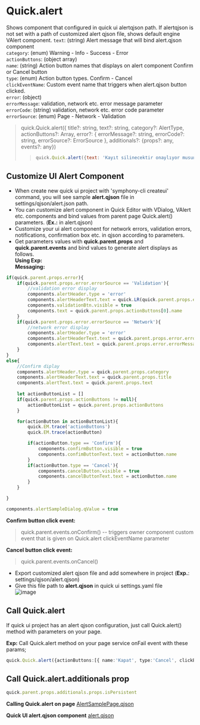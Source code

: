 # Quick.alert
Shows component that configured in quick ui alertqjson path. If alertqjson is not set with a path of customized alert qjson file, shows default engine VAlert component.
`text`: (string) Alert message that will bind alert.qjson component \
`category`: (enum) Warning - Info - Success - Error \
`actionButtons`: (object array) \
`name`: (string) Action button names that displays on alert component Confirm or Cancel button\
`type`: (enum) Action button types. Confirm - Cancel  \
`clickEventName`: Custom event name that triggers when alert.qjson button clicked. \
`error`: (object) \
`errorMessage`: validation, network etc. error message parameter \
`errorCode`: (string) validation, network etc. error code parameter \
`errorSource`: (enum) Page - Network - Validation 

> quick.Quick.alert({
        title?: string, 
        text?: string, 
        category?: AlertType,
        actionButtons?: Array<IActionButton>,
        error?: { errorMessage?: string, errorCode?: string, errorSource?: ErrorSource },
        additionals?: {props?: any, events?: any})
> > ```js
> > quick.Quick.alert({text: 'Kayıt silinecektir onaylıyor musunuz?', category:'Warning', actionButtons:[{name:'Onayla', type:'Confirm', clickEventName:'onConfirmTask'},{ name:'İptal', type:'Cancel', clickEventName:'onCancelTask'}], additionals: { props: { isPersistent: true }, events: {} }})
> > ```
>

## Customize UI Alert Component 
* When create new quick ui project with 'symphony-cli createui' command, you will see sample **alert.qjson** file in settings/qjson/alert.json path.
* You can customize alert component in Quick Editor with VDialog, VAlert etc. components and bind values from parent page Quick.alert() parameters. (**Ex.:** in alert.qjson)
* Customize your ui alert component for network errors, validation errors, notifications, confirmation box etc. in qjson according to parameters.
* Get parameters values with **quick.parent.props** and **quick.parent.events** and bind values to generate alert displays as follows. \
**Using Exp:** \
**Messaging:**
```js
if(quick.parent.props.error){
    if(quick.parent.props.error.errorSource == 'Validation'){
        //validation error display
        components.alertHeader.type = 'error'
        components.alertHeaderText.text = quick.LR(quick.parent.props.error.errorCode)
        components.validationBtn.visible = true
        components.text = quick.parent.props.actionButtons[0].name
    }
    if(quick.parent.props.error.errorSource == 'Network'){
        //network error display
        components.alertHeader.type = 'error'
        components.alertHeaderText.text = quick.parent.props.error.errorCode
        components.alertText.text = quick.parent.props.error.errorMessage
    }
}
else{
    //Confirm diplay
    components.alertHeader.type = quick.parent.props.category
    components.alertHeaderText.text = quick.parent.props.title
    components.alertText.text = quick.parent.props.text
    
    let actionButtonList = []
    if(quick.parent.props.actionButtons != null){
        actionButtonList = quick.parent.props.actionButtons
    }

    for(actionButton in actionButtonList){
        quick.EM.trace('actionButtons')
        quick.EM.trace(actionButton)

        if(actionButton.type == 'Confirm'){   
            components.confirmButton.visible = true
            components.confimButtonText.text = actionButton.name
        }
        if(actionButton.type == 'Cancel'){
            components.cancelButton.visible = true
            components.cancelButtonText.text = actionButton.name
        }
    }

}

components.alertSampleDialog.qValue = true
```

**Confirm button click event:**
> quick.parent.events.onConfirm() -- triggers owner component custom event that is given on Quick.alert clickEventName parameter


**Cancel button click event:**
> quick.parent.events.onCancel()

* Export customized alert qjson file and add somewhere in project (**Exp.**: settings/qjson/alert.qjson)
* Give this file path to **alert.qjson** in quick ui settings.yaml file \
![image](https://cdn.softtech.com.tr/ngsp-quick/nemo/dev/mdImages/alertComponent/settings.png)

## Call Quick.alert 
If quick ui project has an alert qjson configuration, just call Quick.alert() method with parameters on your page.

**Exp:** Call Quick.alert method on your page service onFail event with these params;  
```ts
quick.Quick.alert({actionButtons:[{ name:'Kapat', type:'Cancel', clickEventName:'onCancelBusinessAlert'}], error: {errorCode: LR('XBusinessErr'), errorSource: 'Network'}, additionals: { props: { isPersistent: true }, events: {} } })
```

## Call Quick.alert.additionals prop
```ts
quick.parent.props.additionals.props.isPersistent
```


**Calling Quick.alert on page**
<a href="https://studio.onplateau.com/quick/?q=/quick/qjsons/alertSamplePage.qjson" target="_blank">AlertSamplePage.qjson</a>

**Quick UI alert.qjson component**
<a href="https://studio.onplateau.com/quick/?q=/quick/qjsons/alert.qjson" target="_blank">alert.qjson</a>